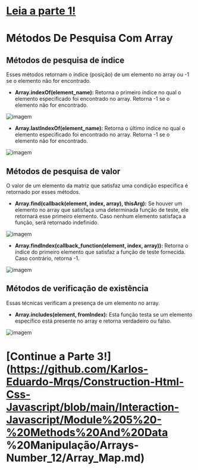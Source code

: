 # [Leia a parte 1!](https://github.com/Karlos-Eduardo-Mrqs/Construction-Html-Css-Javascript/blob/Test/Intera%C3%A7%C3%A3o-Javascript/Modulo%205%20-%20Manipula%C3%A7%C3%A3o%20de%20Dados/Arrays-N%C3%BAmero_12/Manipula%C3%A7%C3%A3o.md)

# Métodos De Pesquisa Com Array

## Métodos de pesquisa de índice 
Esses métodos retornam o índice (posição) de um elemento no array ou -1 se o elemento não for encontrado.

- **Array.indexOf(element_name):** Retorna o primeiro índice no qual o elemento especificado foi encontrado no array. Retorna -1 se o elemento não for encontrado.

![imagem](https://github.com/user-attachments/assets/52464b93-ab05-4e79-8a49-0fd1cd6d9e7a)

- **Array.lastIndexOf(element_name):** Retorna o último índice no qual o elemento especificado foi encontrado no array. Retorna -1 se o elemento não for encontrado.

![imagem](https://github.com/user-attachments/assets/3ad951af-3f41-4b6a-9cc7-fd748be2d827)

## Métodos de pesquisa de valor
O valor de um elemento da matriz que satisfaz uma condição específica é retornado por esses métodos.

- **Array.find(callback(element, index, array), thisArg):** Se houver um elemento no array que satisfaça uma determinada função de teste, ele retornará esse primeiro elemento. Caso nenhum elemento satisfaça a função, será retornado indefinido.

![imagem](https://github.com/user-attachments/assets/4435ec0a-17b3-4106-89c5-53d62ccd8b31)

- **Array.findIndex(callback_function(element, index, array)):** Retorna o índice do primeiro elemento que satisfaz a função de teste fornecida. Caso contrário, retorna -1.

![imagem](https://github.com/user-attachments/assets/b1fdf074-b5ba-4b52-92c2-3c40161a8a93)

## Métodos de verificação de existência 
Essas técnicas verificam a presença de um elemento no array.

- **Array.includes(element, fromIndex):** Esta função testa se um elemento específico está presente no array e retorna verdadeiro ou falso.

![imagem](https://github.com/user-attachments/assets/1b971c83-11ec-4799-8946-21aabadb5fcb)

# [Continue a Parte 3!](https://github.com/Karlos-Eduardo-Mrqs/Construction-Html-Css-Javascript/blob/main/Interaction-Javascript/Module%205%20-%20Methods%20And%20Data %20Manipulação/Arrays-Number_12/Array_Map.md)

